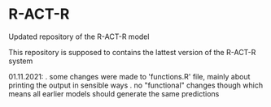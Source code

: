 # R-ACT-R
Updated repository of the R-ACT-R model

This repository is supposed to contains the lattest version of the R-ACT-R system

01.11.2021:
. some changes were made to 'functions.R' file, mainly about printing the output in sensible ways
. no "functional" changes though which means all earlier models should generate the same predictions
